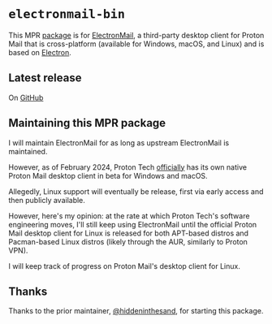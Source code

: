 # `electronmail-bin`

This MPR [package](https://mpr.makedeb.org/packages/electronmail-bin#package-details)
is for [ElectronMail](https://github.com/vladimiry/ElectronMail), a third-party
desktop client for Proton Mail that is cross-platform (available for Windows,
macOS, and Linux) and is based on [Electron](https://en.wikipedia.org/wiki/Electron_(software_framework)).

## Latest release
On [GitHub](https://github.com/vladimiry/ElectronMail/releases/latest)

## Maintaining this MPR package
I will maintain ElectronMail for as long as upstream ElectronMail is maintained.

However, as of February 2024, Proton Tech [officially](https://proton.me/support/mail-desktop-app)
has its own native Proton Mail desktop client in beta for Windows and macOS.

Allegedly, Linux support will eventually be release, first via early access and
then publicly available.

However, here's my opinion: at the rate at which Proton Tech's software
engineering moves, I'll still keep using ElectronMail until the official Proton
Mail desktop client for Linux is released for both APT-based distros and
Pacman-based Linux distros (likely through the AUR, similarly to Proton VPN).

I will keep track of progress on Proton Mail's desktop client for Linux.

## Thanks
Thanks to the prior maintainer, [@hiddeninthesand](https://github.com/hiddeninthesand),
for starting this package.

